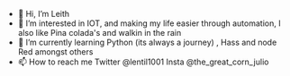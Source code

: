 - 👋 Hi, I’m Leith
- 👀 I’m interested in IOT,  and making my life easier through automation, I also like Pina colada's and walkin in the rain
- 🌱 I’m currently learning Python (its always a journey) , Hass and node Red amongst others
- 📫 How to reach me Twitter @lentil1001 Insta @the_great_corn_julio

